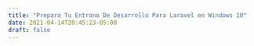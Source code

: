 ```yaml
---
title: "Prepara Tu Entrono De Desarrollo Para Laravel en Windows 10"
date: 2021-04-14T20:45:23-05:00
draft: false
---
```




